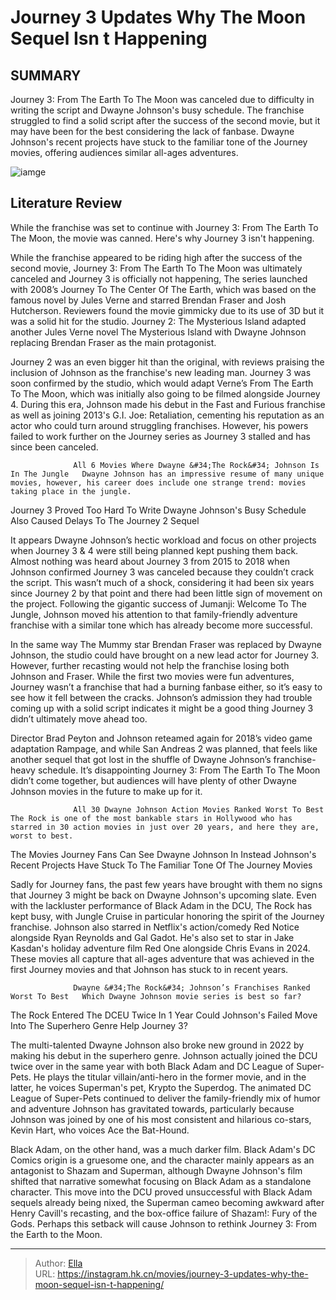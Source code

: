 # Journey 3 Updates Why The Moon Sequel Isn t Happening


## SUMMARY 



  Journey 3: From The Earth To The Moon was canceled due to difficulty in writing the script and Dwayne Johnson&#39;s busy schedule.   The franchise struggled to find a solid script after the success of the second movie, but it may have been for the best considering the lack of fanbase.   Dwayne Johnson&#39;s recent projects have stuck to the familiar tone of the Journey movies, offering audiences similar all-ages adventures.  

![iamge](https://static1.srcdn.com/wordpress/wp-content/uploads/2019/03/journey-2-poster-1.jpg)

## Literature Review

While the franchise was set to continue with Journey 3: From The Earth To The Moon, the movie was canned. Here&#39;s why Journey 3 isn&#39;t happening.




While the franchise appeared to be riding high after the success of the second movie, Journey 3: From The Earth To The Moon was ultimately canceled and Journey 3 is officially not happening, The series launched with 2008’s Journey To The Center Of The Earth, which was based on the famous novel by Jules Verne and starred Brendan Fraser and Josh Hutcherson. Reviewers found the movie gimmicky due to its use of 3D but it was a solid hit for the studio. Journey 2: The Mysterious Island adapted another Jules Verne novel The Mysterious Island with Dwayne Johnson replacing Brendan Fraser as the main protagonist.




Journey 2 was an even bigger hit than the original, with reviews praising the inclusion of Johnson as the franchise&#39;s new leading man. Journey 3 was soon confirmed by the studio, which would adapt Verne’s From The Earth To The Moon, which was initially also going to be filmed alongside Journey 4. During this era, Johnson made his debut in the Fast and Furious franchise as well as joining 2013&#39;s G.I. Joe: Retaliation, cementing his reputation as an actor who could turn around struggling franchises. However, his powers failed to work further on the Journey series as Journey 3 stalled and has since been canceled.

                  All 6 Movies Where Dwayne &#34;The Rock&#34; Johnson Is In The Jungle   Dwayne Johnson has an impressive resume of many unique movies, however, his career does include one strange trend: movies taking place in the jungle.    


 Journey 3 Proved Too Hard To Write 
Dwayne Johnson&#39;s Busy Schedule Also Caused Delays To The Journey 2 Sequel
         




It appears Dwayne Johnson’s hectic workload and focus on other projects when Journey 3 &amp; 4 were still being planned kept pushing them back. Almost nothing was heard about Journey 3 from 2015 to 2018 when Johnson confirmed Journey 3 was canceled because they couldn’t crack the script. This wasn’t much of a shock, considering it had been six years since Journey 2 by that point and there had been little sign of movement on the project. Following the gigantic success of Jumanji: Welcome To The Jungle, Johnson moved his attention to that family-friendly adventure franchise with a similar tone which has already become more successful.

In the same way The Mummy star Brendan Fraser was replaced by Dwayne Johnson, the studio could have brought on a new lead actor for Journey 3. However, further recasting would not help the franchise losing both Johnson and Fraser. While the first two movies were fun adventures, Journey wasn’t a franchise that had a burning fanbase either, so it’s easy to see how it fell between the cracks. Johnson’s admission they had trouble coming up with a solid script indicates it might be a good thing Journey 3 didn’t ultimately move ahead too.




Director Brad Peyton and Johnson reteamed again for 2018’s video game adaptation Rampage, and while San Andreas 2 was planned, that feels like another sequel that got lost in the shuffle of Dwayne Johnson’s franchise-heavy schedule. It’s disappointing Journey 3: From The Earth To The Moon didn’t come together, but audiences will have plenty of other Dwayne Johnson movies in the future to make up for it.

                  All 30 Dwayne Johnson Action Movies Ranked Worst To Best   The Rock is one of the most bankable stars in Hollywood who has starred in 30 action movies in just over 20 years, and here they are, worst to best.   



 The Movies Journey Fans Can See Dwayne Johnson In Instead 
Johnson&#39;s Recent Projects Have Stuck To The Familiar Tone Of The Journey Movies
          

Sadly for Journey fans, the past few years have brought with them no signs that Journey 3 might be back on Dwayne Johnson&#39;s upcoming slate. Even with the lackluster performance of Black Adam in the DCU, The Rock has kept busy, with Jungle Cruise in particular honoring the spirit of the Journey franchise. Johnson also starred in Netflix&#39;s action/comedy Red Notice alongside Ryan Reynolds and Gal Gadot. He&#39;s also set to star in Jake Kasdan&#39;s holiday adventure film Red One alongside Chris Evans in 2024. These movies all capture that all-ages adventure that was achieved in the first Journey movies and that Johnson has stuck to in recent years.




                  Dwayne &#34;The Rock&#34; Johnson’s Franchises Ranked Worst To Best   Which Dwayne Johnson movie series is best so far?   



 The Rock Entered The DCEU Twice In 1 Year 
Could Johnson&#39;s Failed Move Into The Superhero Genre Help Journey 3?
          

The multi-talented Dwayne Johnson also broke new ground in 2022 by making his debut in the superhero genre. Johnson actually joined the DCU twice over in the same year with both Black Adam and DC League of Super-Pets. He plays the titular villain/anti-hero in the former movie, and in the latter, he voices Superman&#39;s pet, Krypto the Superdog. The animated DC League of Super-Pets continued to deliver the family-friendly mix of humor and adventure Johnson has gravitated towards, particularly because Johnson was joined by one of his most consistent and hilarious co-stars, Kevin Hart, who voices Ace the Bat-Hound.




Black Adam, on the other hand, was a much darker film. Black Adam&#39;s DC Comics origin is a gruesome one, and the character mainly appears as an antagonist to Shazam and Superman, although Dwayne Johnson&#39;s film shifted that narrative somewhat focusing on Black Adam as a standalone character. This move into the DCU proved unsuccessful with Black Adam sequels already being nixed, the Superman cameo becoming awkward after Henry Cavill&#39;s recasting, and the box-office failure of Shazam!: Fury of the Gods. Perhaps this setback will cause Johnson to rethink Journey 3: From the Earth to the Moon.



---

> Author: [Ella](https://instagram.hk.cn/)  
> URL: https://instagram.hk.cn/movies/journey-3-updates-why-the-moon-sequel-isn-t-happening/  

